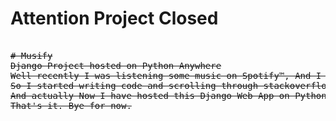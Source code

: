 <h1>Attention Project Closed</h1>


<pre>
<del>
# Musify
Django Project hosted on Python Anywhere
Well recently I was listening some music on Spotify™, And I got an Idea that can I make it ?
So I started writing code and scrolling through stackoverflow(As everyone does 😉).
And actually Now I have hosted this Django Web App on Python Anywhere. link = http://adityapriyadarshi669.pythonanywhere.com/
That's it. Bye for now.
</del>
</pre>
